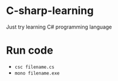 # C-sharp-learning
Just try learning C# programming language

# Run code
- `csc filename.cs` 
- `mono filename.exe`
